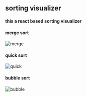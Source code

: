 ## sorting visualizer

#### this a react based sorting visualizer


#### merge sort
![merge](https://user-images.githubusercontent.com/74598067/202871301-50f2c089-fffe-4a6b-86a2-88542dea96ff.PNG)

#### quick sort
![quick](https://user-images.githubusercontent.com/74598067/202871313-9df8ff99-dca0-48d1-9dc5-563a4e20469e.PNG)

#### bubble sort
![bubble](https://user-images.githubusercontent.com/74598067/202871321-ad4f8741-7e6f-4a01-b8a1-11474508c3ef.PNG)


